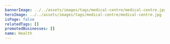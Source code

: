 ```yaml
---
bannerImage: ../../assets/images/tags/medical-centre/medical-centre.jpg
heroImage: ../../assets/images/tags/medical-centre/medical-centre.jpg
isPage: false
relatedTags: []
promotedBusinesses: []
name: Health
---
```

